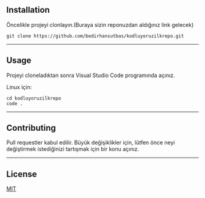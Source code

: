 ## Installation

Öncelikle projeyi clonlayın.(Buraya sizin reponuzdan aldığınız link gelecek)
```
git clone https://github.com/bedirhansutbas/kodluyoruzilkrepo.git
```
---
## Usage
Projeyi cloneladıktan sonra Visual Studio Code programında açınız.

Linux için:
```
cd kodluyoruzilkrepo
code .
```
---
## Contributing
Pull requestler kabul edilir. Büyük değişiklikler için, lütfen önce neyi değiştirmek istediğinizi tartışmak için bir konu açınız.

---
## License

[MIT](https://choosealicense.com/licenses/mit/)